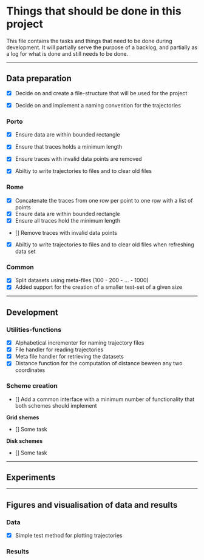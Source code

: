 # Things that should be done in this project

This file contains the tasks and things that need to be done during development. It will partially serve the purpose of a backlog, and partially as a log for what is done and still needs to be done.


---

## Data preparation
    
- [x] Decide on and create a file-structure that will be used for the project
- [X] Decide on and implement a naming convention for the trajectories


### **Porto**

- [x] Ensure data are within bounded rectangle
- [x] Ensure that traces holds a minimum length
- [x] Ensure traces with invalid data points are removed
- [x] Abiltiy to write trajectories to files and to clear old files


### **Rome**

- [x] Concatenate the traces from one row per point to one row with a list of points
- [x] Ensure data are within bounded rectangle
- [x] Ensure all traces hold the minimum length
- [] Remove traces with invalid data points
- [x] Abiltiy to write trajectories to files and to clear old files when refreshing data set

### Common

- [x] Split datasets using meta-files (100 - 200 - ... - 1000)
- [x] Added support for the creation of a smaller test-set of a given size

---

## Development


### Utilities-functions

- [x] Alphabetical incrementer for naming trajectory files
- [x] File handler for reading trajectories
- [x] Meta file handler for retrieving the datasets
- [x] Distance function for the computation of distance beween any two coordinates

### Scheme creation

- [] Add a common interface with a minimum number of functionality that both schemes should implement

**Grid shemes**
- [] Some task


**Disk schemes**
- [] Some task

---
## Experiments

---

## Figures and visualisation of data and results 

### Data
- [x] Simple test method for plotting trajectories

### Results

